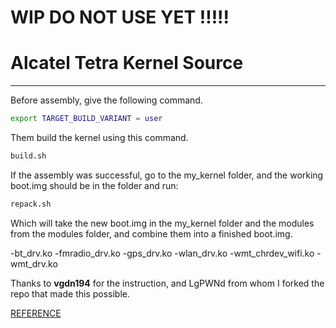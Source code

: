 # WIP DO NOT USE YET !!!!!
# Alcatel Tetra Kernel Source
-------

Before assembly, give the following command.

``` bash
export TARGET_BUILD_VARIANT = user
```

Them build the kernel using this command. 

``` bash
build.sh
```

If the assembly was successful, go to the my_kernel folder, and the working boot.img should be in the folder and run: 

``` bash
repack.sh
```

 Which will take the new boot.img in the my_kernel folder and the modules from the modules folder, and combine them into a finished boot.img. 

-bt_drv.ko
-fmradio_drv.ko
-gps_drv.ko
-wlan_drv.ko
-wmt_chrdev_wifi.ko
-wmt_drv.ko

Thanks to __vgdn194__ for the instruction, and LgPWNd from whom I forked the repo that made this possible.

[REFERENCE](https://w3bsit3-dns.com/forum/index.php?showtopic=583114&view=findpost&p=86045582)

